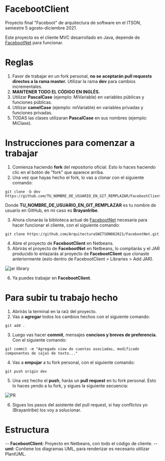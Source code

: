 # FacebootClient

Proyecto final "Faceboot" de arquitectura de software en el ITSON, semestre 5 agosto-diciembre 2021.

Este proyecto es el cliente MVC desarrollado en Java, depende de [FacebootNet](https://github.com/ArquitecturaSWITSON082021/FacebootNet) para funcionar.

# Reglas

1) Favor de trabajar en un fork personal, **no se aceptarán pull requests directos a la rama master.** Utilizar la rama **dev** para cambios incrementales.
2) **MANTENER TODO EL CÓDIGO EN INGLÉS.**
3) Utilizar **PascalCase** (ejemplo: MiVariable) en variables públicas y funciones públicas.
4) Utilizar **camelCase** (ejemplo: miVariable) en variables privadas y funciones privadas.
5) TODAS las clases utilizaran **PascalCase** en sus nombres (ejemplo: MiClase).

# Instrucciones para comenzar a trabajar

1) Comienza haciendo **fork** del repositorio oficial. Esto lo haces haciendo clic en el botón de "fork" que aparece arriba.
2) Una vez que hayas hecho el fork, lo vas a clonar con el siguiente comando:
```
git clone -b dev https://github.com/TU_NOMBRE_DE_USUARIO_EN_GIT_REMPLAZAR/FacebootClient.git
```
Donde **TU_NOMBRE_DE_USUARIO_EN_GIT_REMPLAZAR** es tu nombre de usuario en GitHub, en mi caso es **BrayanIribe**.

3) Ahora clonarás la biblioteca actual de [FacebootNet](https://github.com/ArquitecturaSWITSON082021/FacebootNet) necesaria para hacer funcionar el cliente, con el siguiente comando:
```
git clone https://github.com/ArquitecturaSWITSON082021/FacebootNet.git
```
4) Abre el proyecto de **FacebootClient** en Netbeans.
5) Abrirás el proyecto de **FacebootNet** en Netbeans, lo compilarás y el JAR producido lo enlazarás al proyecto de **FacebootClient** que clonaste anteriormente (esto dentro de FacebootClient > Libraries > Add JAR).

<img src="https://user-images.githubusercontent.com/520683/138584313-3b71cb8a-b795-4c01-97d6-a85d50a2e52a.png" alt="jar library" />

6) Ya puedes trabajar en **FacebootClient**.

# Para subir tu trabajo hecho

1) Abrirás la terminal en la raíz del proyecto.
2) Vas a **agregar** todos los cambios hechos con el siguiente comando:
```
git add .
```
3) Luego vas hacer **commit**, mensajes **concisos y breves de preferencia.** Con el siguiente comando:
```
git commit -m "Agregado view de cuentas asociadas, modificado componentes de cajas de texto..."
```
4) Vas a **empujar** a tu fork personal, con el siguiente comando:
```
git push origin dev
```
5) Una vez hecho el **push**, harás un **pull request** en tu fork personal. Esto lo haces yendo a tu fork, y sigues la siguiente secuencia:

<img src="https://user-images.githubusercontent.com/520683/138584494-7b301f13-e5b6-4d79-9d91-4e6994fcc770.png" alt="PR">

6) Sigues los pasos del asistente del pull request, si hay conflictos yo (BrayanIribe) los voy a solucionar.

# Estructura

-- **FacebootClient:** Proyecto en Netbeans, con todo el código de cliente.
-- **uml:** Contiene los diagramas UML, para renderizar es necesario utilizar PlantUML.